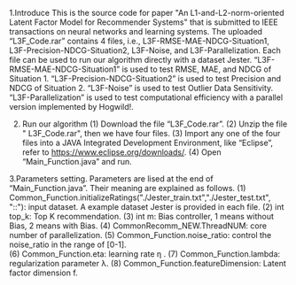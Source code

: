 1.Introduce
This is the source code for paper "An L1-and-L2-norm-oriented Latent Factor Model for Recommender Systems" that is submitted to IEEE transactions on neural networks and learning systems. The uploaded “L3F_Code.rar” contains 4 files, i.e., L3F-RMSE-MAE-NDCG-Situation1, L3F-Precision-NDCG-Situation2, L3F-Noise, and L3F-Parallelization. Each file can be used to run our algorithm directly with a dataset Jester. “L3F-RMSE-MAE-NDCG-Situation1” is used to test RMSE, MAE, and NDCG of Situation 1. “L3F-Precision-NDCG-Situation2” is used to test Precision and NDCG of Situation 2. “L3F-Noise” is used to test Outlier Data Sensitivity. “L3F-Parallelization” is used to test computational efficiency with a parallel version implemented by Hogwild!. 

2. Run our algorithm
(1)	Download the file “L3F_Code.rar”.
(2)	Unzip the file " L3F_Code.rar", then we have four files.
(3)	Import any one of the four files into a JAVA Integrated Development Environment, like “Eclipse”, refer to https://www.eclipse.org/downloads/.
(4)	Open “Main_Function.java” and run. 

3.Parameters setting. 
Parameters are lised at the end of “Main_Function.java”. Their meaning are explained as follows. 
(1)	Common_Function.initializeRatings("./Jester_train.txt","./Jester_test.txt", "::"): input dataset. A example dataset Jester is provided in each file. 
(2)	int top_k: Top K recommendation. 
(3)	int m: Bias controller, 1 means without Bias, 2 means with Bias. 
(4)	CommonRecomm_NEW.ThreadNUM: core number of parallelization. 
(5)	Common_Function.noise_ratio: control the noise_ratio in the range of [0-1].  
(6)	Common_Function.eta: learning rate η .
(7)	Common_Function.lambda: regularization parameter λ.
(8)	Common_Function.featureDimension: Latent factor dimension f. 

